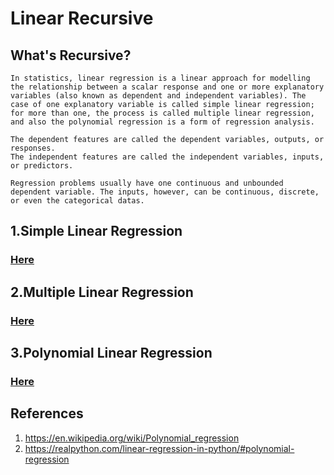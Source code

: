 # Linear Recursive

## What's Recursive?
```
In statistics, linear regression is a linear approach for modelling the relationship between a scalar response and one or more explanatory variables (also known as dependent and independent variables). The case of one explanatory variable is called simple linear regression; for more than one, the process is called multiple linear regression, and also the polynomial regression is a form of regression analysis.

The dependent features are called the dependent variables, outputs, or responses.
The independent features are called the independent variables, inputs, or predictors.

Regression problems usually have one continuous and unbounded dependent variable. The inputs, however, can be continuous, discrete, or even the categorical datas.
```
## 1.Simple Linear Regression
### [Here](./simgle_linear_recursive.py)
## 2.Multiple Linear Regression
### [Here](./multiple_linear_recursive.py)
## 3.Polynomial Linear Regression
### [Here](./polynomial_linear_recursive.py)

## References
1. https://en.wikipedia.org/wiki/Polynomial_regression
2. https://realpython.com/linear-regression-in-python/#polynomial-regression